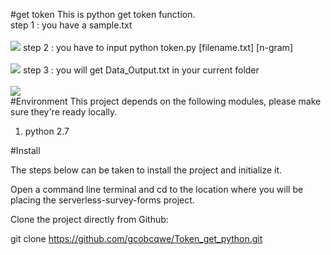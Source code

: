 #get token
This is python get token function.<br>
step 1 : you have a sample.txt<br><br>
![](http://imgur.com/2WOl9fH.png)
step 2 : you have to input python token.py [filename.txt] [n-gram]<br><br>
![](http://imgur.com/oVJBORp.png)
step 3 : you will get Data_Output.txt in your current folder<br><br>
![](http://imgur.com/iNcCrVX.png)
<br>
#Environment
This project depends on the following modules, please make sure they're ready locally.<br>
<ol>
<li>python 2.7</li>
</ol>

#Install

The steps below can be taken to install the project and initialize it.

Open a command line terminal and cd to the location where you will be placing the serverless-survey-forms project.

Clone the project directly from Github:

git clone https://github.com/gcobcqwe/Token_get_python.git 
